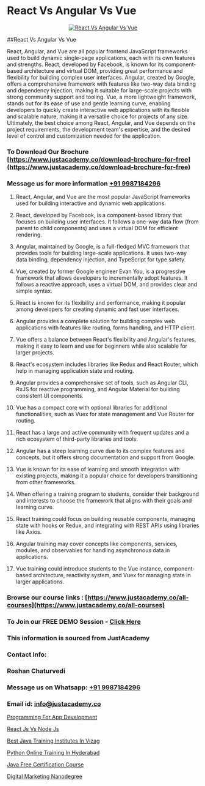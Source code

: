 # React Vs Angular Vs Vue

<p align="center">
  <a href="https://justacademy.co/course-detail/angular-training">
    <img src="https://justacademy.co/storage2/course_image/1676637041_course_image.webp" alt="React Vs Angular Vs Vue">
  </a>
</p>
##React Vs Angular Vs Vue

React, Angular, and Vue are all popular frontend JavaScript frameworks used to build dynamic single-page applications, each with its own features and strengths. React, developed by Facebook, is known for its component-based architecture and virtual DOM, providing great performance and flexibility for building complex user interfaces. Angular, created by Google, offers a comprehensive framework with features like two-way data binding and dependency injection, making it suitable for large-scale projects with strong community support and tooling. Vue, a more lightweight framework, stands out for its ease of use and gentle learning curve, enabling developers to quickly create interactive web applications with its flexible and scalable nature, making it a versatile choice for projects of any size. Ultimately, the best choice among React, Angular, and Vue depends on the project requirements, the development team's expertise, and the desired level of control and customization needed for the application.
### To Download Our Brochure [https://www.justacademy.co/download-brochure-for-free](https://www.justacademy.co/download-brochure-for-free)
### Message us for more information [+91 9987184296](https://api.whatsapp.com/send?phone=919987184296)
1) React, Angular, and Vue are the most popular JavaScript frameworks used for building interactive and dynamic web applications. 

2) React, developed by Facebook, is a component-based library that focuses on building user interfaces. It follows a one-way data flow (from parent to child components) and uses a virtual DOM for efficient rendering.

3) Angular, maintained by Google, is a full-fledged MVC framework that provides tools for building large-scale applications. It uses two-way data binding, dependency injection, and TypeScript for type safety.

4) Vue, created by former Google engineer Evan You, is a progressive framework that allows developers to incrementally adopt features. It follows a reactive approach, uses a virtual DOM, and provides clear and simple syntax.

5) React is known for its flexibility and performance, making it popular among developers for creating dynamic and fast user interfaces.

6) Angular provides a complete solution for building complex web applications with features like routing, forms handling, and HTTP client.

7) Vue offers a balance between React's flexibility and Angular's features, making it easy to learn and use for beginners while also scalable for larger projects.

8) React's ecosystem includes libraries like Redux and React Router, which help in managing application state and routing.

9) Angular provides a comprehensive set of tools, such as Angular CLI, RxJS for reactive programming, and Angular Material for building consistent UI components.

10) Vue has a compact core with optional libraries for additional functionalities, such as Vuex for state management and Vue Router for routing.

11) React has a large and active community with frequent updates and a rich ecosystem of third-party libraries and tools.

12) Angular has a steep learning curve due to its complex features and concepts, but it offers strong documentation and support from Google.

13) Vue is known for its ease of learning and smooth integration with existing projects, making it a popular choice for developers transitioning from other frameworks.

14) When offering a training program to students, consider their background and interests to choose the framework that aligns with their goals and learning curve.

15) React training could focus on building reusable components, managing state with hooks or Redux, and integrating with REST APIs using libraries like Axios.

16) Angular training may cover concepts like components, services, modules, and observables for handling asynchronous data in applications.

17) Vue training could introduce students to the Vue instance, component-based architecture, reactivity system, and Vuex for managing state in larger applications.

### Browse our course links : [https://www.justacademy.co/all-courses](https://www.justacademy.co/all-courses) 
### To Join our FREE DEMO Session - [Click Here](https://www.justacademy.co/register-for-course-demo)


### This information is sourced from JustAcademy
### Contact Info:
### Roshan Chaturvedi
### Message us on Whatsapp: [+91 9987184296](https://api.whatsapp.com/send?phone=919987184296)
### Email id: [info@justacademy.co](mailto:info@justacademy.co)
                
[Programming For App Development](https://www.linkedin.com/pulse/programming-app-development-justacademy-coimbatore-xfdje?trackingId=vBpNN9UcoGnmec%2BFnuCW%2FA%3D%3D&lipi=urn%3Ali%3Apage%3Ad_flagship3_company_admin%3B7mNmKz24Tx%2BfRDkV0HwLig%3D%3D)

[React Js Vs Node Js](https://www.linkedin.com/pulse/react-js-vs-node-justacademy-ahmedabad-feloe?trackingId=UUy1Z3AqJpwjyF3L7aCjxw%3D%3D&lipi=urn%3Ali%3Apage%3Ad_flagship3_company_admin%3BO%2BCUjkhGSmWvdoCzc9%2FX%2FA%3D%3D)

[Best Java Training Institutes In Vizag](https://medium.com/@roneet705/best-java-training-institutes-in-vizag-14aba429b6f9)

[Python Online Training In Hyderabad](https://medium.com/@prempja40/python-online-training-in-hyderabad-8f296b770af2)

[Java Free Certification Course](https://justacademyin.github.io/justacademy/java-free-certification-course)

[Digital Marketing Nanodegree](https://justacademyin.github.io/justacademy/digital-marketing-nanodegree)

